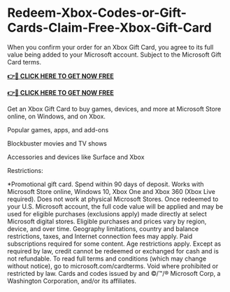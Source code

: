 # Redeem-Xbox-Codes-or-Gift-Cards-Claim-Free-Xbox-Gift-Card

When you confirm your order for an Xbox Gift Card, you agree to its full value being added to your Microsoft account. Subject to the Microsoft Gift Card terms.

**[👉🎁 CLICK HERE TO GET NOW FREE](https://smarttbx.com/xbox%20gift/)**


**[👉🎁 CLICK HERE TO GET NOW FREE](https://smarttbx.com/xbox%20gift/)**



Get an Xbox Gift Card to buy games, devices, and more at Microsoft Store online, on Windows, and on Xbox.

Popular games, apps, and add-ons

Blockbuster movies and TV shows

Accessories and devices like Surface and Xbox

Restrictions:

*Promotional gift card. Spend within 90 days of deposit. Works with Microsoft Store online, Windows 10, Xbox One and Xbox 360 (Xbox Live required). Does not work at physical Microsoft Stores. Once redeemed to your U.S. Microsoft account, the full code value will be applied and may be used for eligible purchases (exclusions apply) made directly at select Microsoft digital stores. Eligible purchases and prices vary by region, device, and over time. Geography limitations, country and balance restrictions, taxes, and Internet connection fees may apply. Paid subscriptions required for some content. Age restrictions apply. Except as required by law, credit cannot be redeemed or exchanged for cash and is not refundable. To read full terms and conditions (which may change without notice), go to microsoft.com/cardterms. Void where prohibited or restricted by law. Cards and codes issued by and ©/™/® Microsoft Corp, a Washington Corporation, and/or its affiliates.
